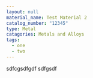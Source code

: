 ```yaml
---
layout: null
material_name: Test Material 2
catalog_number: "12345"
type: Metal
catagories: Metals and Alloys
tags:
  - one
  - two
---
```

sdfcgsdfgdf
sdfgsdf